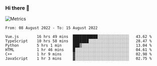 ### Hi there 👋

![Metrics](https://github.com/radoapx/radoapx/blob/main/github-metrics.svg)

<!--START_SECTION:waka-->

```text
From: 08 August 2022 - To: 15 August 2022

Vue.js        16 hrs 49 mins  ███████████░░░░░░░░░░░░░░   43.62 %
TypeScript    10 hrs 58 mins  ███████░░░░░░░░░░░░░░░░░░   28.47 %
Python        5 hrs 1 min     ███▒░░░░░░░░░░░░░░░░░░░░░   13.04 %
HTML          1 hr 46 mins    █░░░░░░░░░░░░░░░░░░░░░░░░   04.61 %
C++           1 hr 9 mins     ▓░░░░░░░░░░░░░░░░░░░░░░░░   02.98 %
JavaScript    1 hr 3 mins     ▓░░░░░░░░░░░░░░░░░░░░░░░░   02.75 %
```

<!--END_SECTION:waka-->

<!--
**radoapx/radoapx** is a ✨ _special_ ✨ repository because its `README.md` (this file) appears on your GitHub profile.

Here are some ideas to get you started:

- 🔭 I’m currently working on ...
- 🌱 I’m currently learning ...
- 👯 I’m looking to collaborate on ...
- 🤔 I’m looking for help with ...
- 💬 Ask me about ...
- 📫 How to reach me: ...
- 😄 Pronouns: ...
- ⚡ Fun fact: ...
-->

